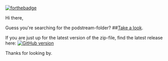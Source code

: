 [![forthebadge](http://forthebadge.com/badges/built-with-love.svg)](http://forthebadge.com)

Hi there,

Guess you're searching for the podstream-folder? ##[Take a look](plugins/music_service/podstream).

If you are just up for the latest version of the zip-file, find the latest release here:
[![GitHub version](https://badge.fury.io/gh/exetico%2Fvolumio-plugins.svg)](https://github.com/exetico/volumio-plugins/releases/latest)

Thanks for looking by.
